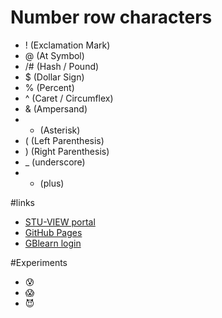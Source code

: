 # Number row characters

* ! (Exclamation Mark)
* @ (At Symbol)
* /# (Hash / Pound)
* $ (Dollar Sign)
* % (Percent)
* ^ (Caret / Circumflex)
* & (Ampersand)
* * (Asterisk)
* ( (Left Parenthesis)
* ) (Right Parenthesis)
* _ (underscore)
* + (plus)

#links
* [STU-VIEW portal](https://stuview.georgebrown.ca)
* [GitHub Pages](https://pages.github.com/)
* [GBlearn login](https://my.gblearn.com/login)

#Experiments
* :cold_sweat:
* :scream:
* :smiling_imp:
